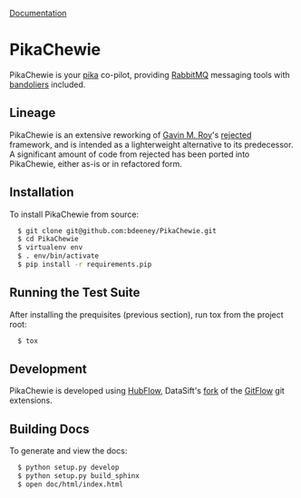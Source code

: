 [Documentation](https://pikachewie.readthedocs.org/)

PikaChewie
==========
PikaChewie is your [pika](https://pika.readthedocs.org/) co-pilot,
providing [RabbitMQ](http://www.rabbitmq.com/) messaging tools with
[bandoliers](http://www.angelfire.com/pa2/crash19/bandolier.html) included.

Lineage
-------
PikaChewie is an extensive reworking of [Gavin M. Roy](https://github.com/gmr)'s
[rejected](https://github.com/gmr/rejected) framework, and is intended as a
lighterweight alternative to its predecessor.  A significant amount of code from
rejected has been ported into PikaChewie, either as-is or in refactored form.

Installation
------------
To install PikaChewie from source:

```bash
  $ git clone git@github.com:bdeeney/PikaChewie.git
  $ cd PikaChewie
  $ virtualenv env
  $ . env/bin/activate
  $ pip install -r requirements.pip
```

Running the Test Suite
----------------------
After installing the prequisites (previous section), run tox from the project root:

```bash
  $ tox
```

Development
-----------
[GitFlow]: http://nvie.com/posts/a-successful-git-branching-model/ "A successful Git branching model"
[HubFlow]: http://datasift.github.com/gitflow/GitFlowForGitHub.html "Using GitFlow With GitHub"

PikaChewie is developed using [HubFlow], DataSift's
[fork](https://github.com/datasift/gitflow) of the [GitFlow] git extensions.


Building Docs
-------------
To generate and view the docs:

```bash
  $ python setup.py develop
  $ python setup.py build_sphinx
  $ open doc/html/index.html
```
